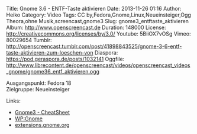 Title: Gnome 3.6 - ENTF-Taste aktivieren
Date: 2013-11-26 01:16
Author: Heiko
Category: Video
Tags: CC by,Fedora,Gnome,Linux,Neueinsteiger,Ogg Theora,ohne Musik,screencast,gnome3
Slug: gnome3_entftaste_aktivieren
Album: http://www.openscreencast.de
Duration: 148000
License: http://creativecommons.org/licenses/by/3.0/
Youtube: 5BiiOX7vOSg
Vimeo: 80029654
Tumblr: http://openscreencast.tumblr.com/post/41898843525/gnome-3-6-entf-taste-aktivieren-zum-loeschen-von
Diaspora: https://pod.geraspora.de/posts/1032141
Oggfile: http://www.librecontent.de/openscreencast/videos/openscreencast_videos_gnome/gnome36_entf_aktivieren.ogg

Ausgangspunkt: Fedora 18  
Zielgruppe: Neueinsteiger  

Links:

  * [Gnome3 - CheatSheet](http://live.gnome.org/GnomeShell/CheatSheet "Link zu gnome.org" )
  * [WP:Gnome](http://de.wikipedia.org/wiki/Gnome "Link zu Wikipedia Gnome" )
  * [extensions.gnome.org](http://extensions.gnome.org "Link zu extensions von gnome3" )

